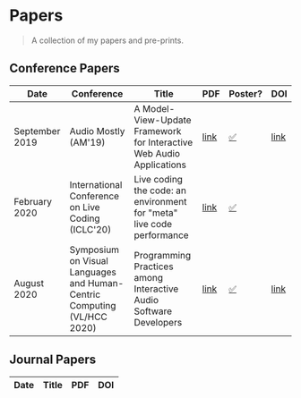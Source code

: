 # Papers
> A collection of my papers and pre-prints.

## Conference Papers
| Date | Conference | Title | PDF | Poster? | DOI |
| ---- | ---------- | ----- | --- | ------- | --- |
| September 2019 | Audio Mostly (AM'19) | A Model-View-Update Framework for Interactive Web Audio Applications | [link](https://github.com/pd-andy/papers/raw/master/thompson_framework_2019.pdf) | [✅](https://github.com/pd-andy/papers/raw/master/posters/am-19.pdf) | [link](https://doi.org/10.1145/3356590.3356623) |
| February 2020 | International Conference on Live Coding (ICLC'20) | Live coding the code: an environment for "meta" live code performance | [link](https://github.com/pd-andy/papers/raw/master/wilson_meta_2020.pdf) | [✅](https://github.com/pd-andy/papers/raw/master/posters/iclc-20.pdf) | |
| August 2020 | Symposium on Visual Languages and Human-Centric Computing (VL/HCC 2020) | Programming Practices among Interactive Audio Software Developers | [link](https://github.com/pd-andy/papers/raw/master/thompson_practice_2020.pdf) | [✅](https://github.com/pd-andy/papers/raw/master/posters/vlhcc-20.pdf) | [link](https://doi.org/10.1109/VL/HCC50065.2020.9127261) |

## Journal Papers
| Date | Title | PDF | DOI |
| ---- | ----- | --- | --- |
